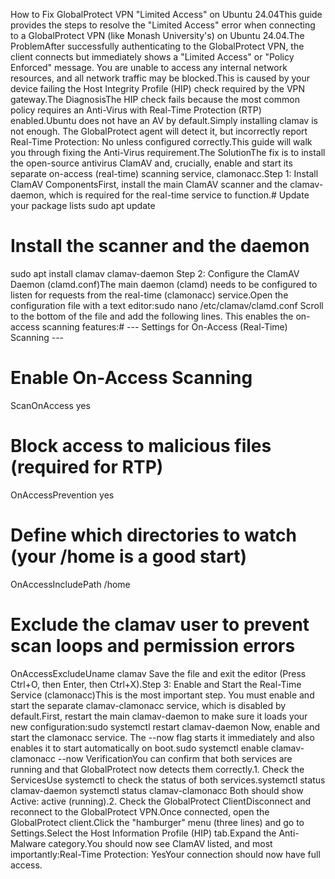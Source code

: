 How to Fix GlobalProtect VPN "Limited Access" on Ubuntu 24.04This guide provides the steps to resolve the "Limited Access" error when connecting to a GlobalProtect VPN (like Monash University's) on Ubuntu 24.04.The ProblemAfter successfully authenticating to the GlobalProtect VPN, the client connects but immediately shows a "Limited Access" or "Policy Enforced" message. You are unable to access any internal network resources, and all network traffic may be blocked.This is caused by your device failing the Host Integrity Profile (HIP) check required by the VPN gateway.The DiagnosisThe HIP check fails because the most common policy requires an Anti-Virus with Real-Time Protection (RTP) enabled.Ubuntu does not have an AV by default.Simply installing clamav is not enough. The GlobalProtect agent will detect it, but incorrectly report Real-Time Protection: No unless configured correctly.This guide will walk you through fixing the Anti-Virus requirement.The SolutionThe fix is to install the open-source antivirus ClamAV and, crucially, enable and start its separate on-access (real-time) scanning service, clamonacc.Step 1: Install ClamAV ComponentsFirst, install the main ClamAV scanner and the clamav-daemon, which is required for the real-time service to function.# Update your package lists
sudo apt update

# Install the scanner and the daemon
sudo apt install clamav clamav-daemon
Step 2: Configure the ClamAV Daemon (clamd.conf)The main daemon (clamd) needs to be configured to listen for requests from the real-time (clamonacc) service.Open the configuration file with a text editor:sudo nano /etc/clamav/clamd.conf
Scroll to the bottom of the file and add the following lines. This enables the on-access scanning features:# --- Settings for On-Access (Real-Time) Scanning ---

# Enable On-Access Scanning
ScanOnAccess yes

# Block access to malicious files (required for RTP)
OnAccessPrevention yes

# Define which directories to watch (your /home is a good start)
OnAccessIncludePath /home

# Exclude the clamav user to prevent scan loops and permission errors
OnAccessExcludeUname clamav
Save the file and exit the editor (Press Ctrl+O, then Enter, then Ctrl+X).Step 3: Enable and Start the Real-Time Service (clamonacc)This is the most important step. You must enable and start the separate clamav-clamonacc service, which is disabled by default.First, restart the main clamav-daemon to make sure it loads your new configuration:sudo systemctl restart clamav-daemon
Now, enable and start the clamonacc service. The --now flag starts it immediately and also enables it to start automatically on boot.sudo systemctl enable clamav-clamonacc --now
VerificationYou can confirm that both services are running and that GlobalProtect now detects them correctly.1. Check the ServicesUse systemctl to check the status of both services.systemctl status clamav-daemon
systemctl status clamav-clamonacc
Both should show Active: active (running).2. Check the GlobalProtect ClientDisconnect and reconnect to the GlobalProtect VPN.Once connected, open the GlobalProtect client.Click the "hamburger" menu (three lines) and go to Settings.Select the Host Information Profile (HIP) tab.Expand the Anti-Malware category.You should now see ClamAV listed, and most importantly:Real-Time Protection: YesYour connection should now have full access.

